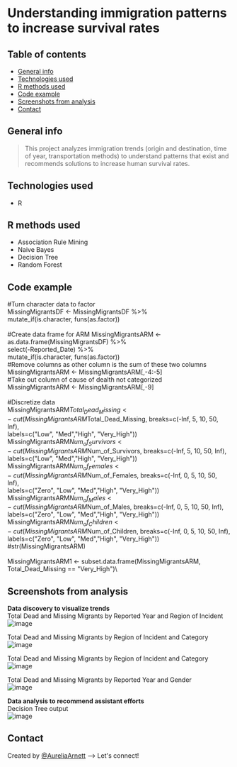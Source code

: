 # Understanding immigration patterns to increase survival rates

## Table of contents
* [General info](#general-info)
* [Technologies used](#technologies-used)
* [R methods used](#r-methods-used)
* [Code example](#code-example)
* [Screenshots from analysis](#screenshots-from-analysis)
* [Contact](#contact)

## General info
> This project analyzes immigration trends (origin and destination, time of year, transportation methods) to understand patterns that exist and recommends solutions to increase human survival rates.

## Technologies used
* R

## R methods used
* Association Rule Mining
* Naive Bayes
* Decision Tree
* Random Forest

## Code example
#Turn character data to factor\
MissingMigrantsDF <- MissingMigrantsDF %>%\
  mutate_if(is.character, funs(as.factor))\
\
#Create data frame for ARM
MissingMigrantsARM <- as.data.frame(MissingMigrantsDF) %>%\
  select(-Reported_Date) %>%\
  mutate_if(is.character, funs(as.factor))\
#Remove columns as other column is the sum of these two columns\
MissingMigrantsARM <- MissingMigrantsARM[,-4:-5]\
#Take out column of cause of dealth not categorized\
MissingMigrantsARM <- MissingMigrantsARM[,-9]\
\
#Discretize data\
MissingMigrantsARM$Total_Dead_Missing <-\
  cut(MissingMigrantsARM$Total_Dead_Missing, breaks=c(-Inf, 5, 10, 50, Inf),\
      labels=c("Low", "Med","High", "Very_High"))\
MissingMigrantsARM$Num_of_Survivors <-\
  cut(MissingMigrantsARM$Num_of_Survivors, breaks=c(-Inf, 5, 10, 50, Inf),\
      labels=c("Low", "Med","High", "Very_High"))\
MissingMigrantsARM$Num_of_Females <-\
  cut(MissingMigrantsARM$Num_of_Females, breaks=c(-Inf, 0, 5, 10, 50, Inf),\
      labels=c("Zero", "Low", "Med","High", "Very_High"))\
MissingMigrantsARM$Num_of_Males <-\
  cut(MissingMigrantsARM$Num_of_Males, breaks=c(-Inf, 0, 5, 10, 50, Inf),\
      labels=c("Zero", "Low", "Med","High", "Very_High"))\
MissingMigrantsARM$Num_of_Children <-\
  cut(MissingMigrantsARM$Num_of_Children, breaks=c(-Inf, 0, 5, 10, 50, Inf),\
      labels=c("Zero", "Low", "Med","High", "Very_High"))\
#str(MissingMigrantsARM)\
\
MissingMigrantsARM1 <- subset.data.frame(MissingMigrantsARM, Total_Dead_Missing == "Very_High")\

## Screenshots from analysis
**Data discovery to visualize trends**\
Total Dead and Missing Migrants by Reported Year and Region of Incident\
![image](https://user-images.githubusercontent.com/75768214/118079598-5263a000-b36d-11eb-8199-d1e83c859478.png)

Total Dead and Missing Migrants by Region of Incident and Category\
![image](https://user-images.githubusercontent.com/75768214/118079684-77f0a980-b36d-11eb-9673-78c43b994acb.png)

Total Dead and Missing Migrants by Region of Incident and Category\
![image](https://user-images.githubusercontent.com/75768214/118079720-8343d500-b36d-11eb-8f02-e3fa94a2e44c.png)

Total Dead and Missing Migrants by Reported Year and Gender\
![image](https://user-images.githubusercontent.com/75768214/118079733-8a6ae300-b36d-11eb-9363-1104afb87b0e.png)

**Data analysis to recommend assistant efforts**\
Decision Tree output\
![image](https://user-images.githubusercontent.com/75768214/118079964-02d1a400-b36e-11eb-89c7-b879ba69bef7.png)

## Contact
Created by [@AureliaArnett](https://twitter.com/AureliaArnett) --> Let's connect!
